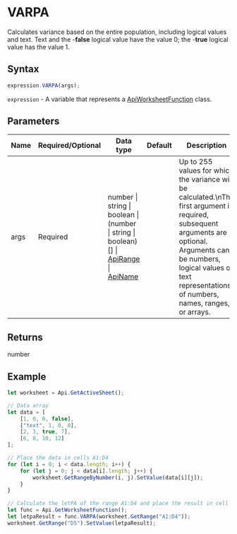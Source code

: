 # VARPA

Calculates variance based on the entire population, including logical values and text. Text and the -**false** logical value have the value 0; the -**true** logical value has the value 1.

## Syntax

```javascript
expression.VARPA(args);
```

`expression` - A variable that represents a [ApiWorksheetFunction](../ApiWorksheetFunction.md) class.

## Parameters

| **Name** | **Required/Optional** | **Data type** | **Default** | **Description** |
| ------------- | ------------- | ------------- | ------------- | ------------- |
| args | Required | number \| string \| boolean \| (number \| string \| boolean)[] \| [ApiRange](../../ApiRange/ApiRange.md) \| [ApiName](../../ApiName/ApiName.md) |  | Up to 255 values for which the variance will be calculated.\nThe first argument is required, subsequent arguments are optional. Arguments can be numbers, logical values or text representations of numbers, names, ranges, or arrays. |

## Returns

number

## Example



```javascript editor-xlsx
let worksheet = Api.GetActiveSheet();

// Data array
let data = [
    [1, 0, 0, false],
    ["text", 1, 0, 0],
    [2, 3, true, 7],
    [6, 8, 10, 12]
];

// Place the data in cells A1:D4
for (let i = 0; i < data.length; i++) {
    for (let j = 0; j < data[i].length; j++) {
        worksheet.GetRangeByNumber(i, j).SetValue(data[i][j]);
    }
}

// Calculate the letPA of the range A1:D4 and place the result in cell D5
let func = Api.GetWorksheetFunction();
let letpaResult = func.VARPA(worksheet.GetRange("A1:D4"));
worksheet.GetRange("D5").SetValue(letpaResult);



```
